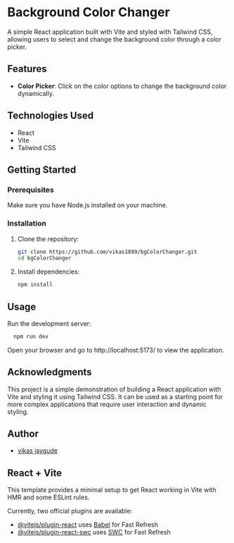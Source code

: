 # Background Color Changer

A simple React application built with Vite and styled with Tailwind CSS, allowing users to select and change the background color through a color picker.

## Features

- **Color Picker**: Click on the color options to change the background color dynamically.

## Technologies Used

- React
- Vite
- Tailwind CSS

## Getting Started

### Prerequisites

Make sure you have Node.js installed on your machine.

### Installation

1. Clone the repository:

   ```bash
   git clone https://github.com/vikas1899/bgColorChanger.git
   cd bgColorChanger
   ```

2. Install dependencies:
   ```bash
   npm install
   ```
## Usage
Run the development server:
 ```bash
   npm run dev
   ```
Open your browser and go to http://localhost:5173/ to view the application.

## Acknowledgments
This project is a simple demonstration of building a React application with Vite and styling it using Tailwind CSS. It can be used as a starting point for more complex applications that require user interaction and dynamic styling.

## Author

- [vikas jaygude](https://github.com/vikas1899)

## React + Vite

This template provides a minimal setup to get React working in Vite with HMR and some ESLint rules.

Currently, two official plugins are available:

- [@vitejs/plugin-react](https://github.com/vitejs/vite-plugin-react/blob/main/packages/plugin-react/README.md) uses [Babel](https://babeljs.io/) for Fast Refresh
- [@vitejs/plugin-react-swc](https://github.com/vitejs/vite-plugin-react-swc) uses [SWC](https://swc.rs/) for Fast Refresh
